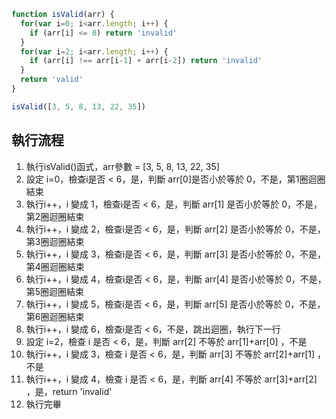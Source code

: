 ``` js
function isValid(arr) {
  for(var i=0; i<arr.length; i++) {
    if (arr[i] <= 0) return 'invalid'
  }
  for(var i=2; i<arr.length; i++) {
    if (arr[i] !== arr[i-1] + arr[i-2]) return 'invalid'
  }
  return 'valid'
}

isValid([3, 5, 8, 13, 22, 35])
```

## 執行流程
1. 執行isValid()函式，arr參數 = [3, 5, 8, 13, 22, 35]
2. 設定 i=0，檢查i是否 < 6，是，判斷 arr[0]是否小於等於 0，不是，第1圈迴圈結束
3. 執行i++，i 變成 1，檢查i是否 < 6，是，判斷 arr[1] 是否小於等於 0，不是，第2圈迴圈結束
4. 執行i++，i 變成 2，檢查i是否 < 6，是，判斷 arr[2] 是否小於等於 0，不是，第3圈迴圈結束
5. 執行i++，i 變成 3，檢查i是否 < 6，是，判斷 arr[3] 是否小於等於 0，不是，第4圈迴圈結束
6. 執行i++，i 變成 4，檢查i是否 < 6，是，判斷 arr[4] 是否小於等於 0，不是，第5圈迴圈結束
7. 執行i++，i 變成 5，檢查i是否 < 6，是，判斷 arr[5] 是否小於等於 0，不是，第6圈迴圈結束
8. 執行i++，i 變成 6，檢查i是否 < 6，不是，跳出迴圈，執行下一行
9. 設定 i=2，檢查 i 是否 < 6，是，判斷 arr[2] 不等於 arr[1]+arr[0] ，不是
10. 執行i++，i 變成 3，檢查 i 是否 < 6，是，判斷 arr[3] 不等於 arr[2]+arr[1] ，不是
11. 執行i++，i 變成 4，檢查 i 是否 < 6，是，判斷 arr[4] 不等於 arr[3]+arr[2] ，是，return 'invalid'
12. 執行完畢